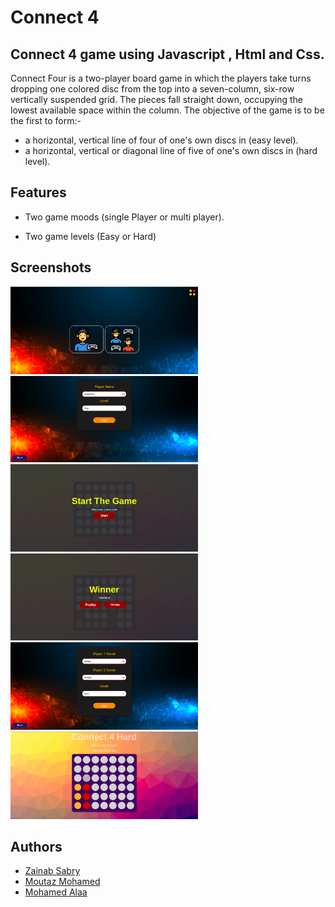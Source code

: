 # Connect 4
## Connect 4 game using Javascript , Html and Css.

Connect Four is a two-player board game in which the players take turns dropping one colored disc from the top into a seven-column, six-row vertically suspended grid. The pieces fall straight down, occupying the lowest available space within the column. The objective of the game is to be the first to form:-
- a horizontal, vertical line of four of one's own discs in (easy level).
- a horizontal, vertical or diagonal line of five of one's own discs in (hard level).

## Features
- Two game moods (single Player or multi player).

- Two game levels (Easy or Hard)


## Screenshots

<img src="screenshots/1.png" width=300><img src="screenshots/2.png" width=300>
<img src="screenshots/3.png" width=300><img src="screenshots/4.png" width=300>
<img src="screenshots/5.png" width=300><img src="screenshots/6.png" width=300>


## Authors
- [Zainab Sabry](https://github.com/ZainabSabry)
- [Moutaz Mohamed](https://github.com/moutazmuhammad)
- [Mohamed Alaa](https://github.com/4mohamedalaa)
